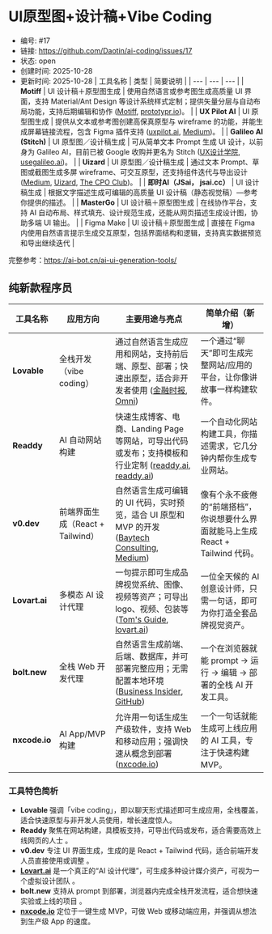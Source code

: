 # UI原型图+设计稿+Vibe Coding

- 编号: #17
- 链接: https://github.com/Daotin/ai-coding/issues/17
- 状态: open
- 创建时间: 2025-10-28
- 更新时间: 2025-10-28
| 工具名称 | 类型 | 简要说明 |
| --- | --- | --- |
| **Motiff** | UI 设计稿＋原型图生成 | 使用自然语言或参考图生成高质量 UI 界面，支持 Material/Ant Design 等设计系统样式定制；提供矢量分层与自动布局功能，支持后期编辑和协作 ([Motiff](https://motiff.com/ai?utm_source=chatgpt.com), [prototypr.io](https://prototypr.io/toolbox/motiff-ai?utm_source=chatgpt.com))。 |
| **UX Pilot AI** | UI 原型图生成 | 提供从文本或参考图创建高保真原型与 wireframe 的功能，并能生成屏幕链接流程，包含 Figma 插件支持 ([uxpilot.ai](https://uxpilot.ai/?utm_source=chatgpt.com), [Medium](https://medium.com/%40xinranma/i-tested-4-ai-tools-to-generate-ui-from-the-same-prompt-0d2113736cce?utm_source=chatgpt.com))。 |
| **Galileo AI (Stitch)** | UI 原型图／设计稿生成 | 可从简单文本 Prompt 生成 UI 设计，以前身为 Galileo AI，目前已被 Google 收购并更名为 Stitch ([UX设计学院](https://www.uxdesigninstitute.com/blog/the-top-8-ai-tools-for-ux/?utm_source=chatgpt.com), [usegalileo.ai](https://www.usegalileo.ai/?utm_source=chatgpt.com))。 |
| **Uizard** | UI 原型图／设计稿生成 | 通过文本 Prompt、草图或截图生成多屏 wireframe、可交互原型，还支持组件迭代与导出设计 ([Medium](https://medium.com/future-ux/i-reviewed-6-ai-powered-ui-tools-in-60-minutes-c304bff79181?utm_source=chatgpt.com), [Uizard](https://uizard.io/?utm_source=chatgpt.com), [The CPO Club](https://cpoclub.com/tools/best-ux-ai-tools/?utm_source=chatgpt.com))。 |
| **即时AI（JSai， jsai.cc）** | UI 设计稿生成 | 根据文字描述生成可编辑的高质量 UI 设计稿（静态视觉稿）—参考你提供的描述。 |
| **MasterGo** | UI 设计稿＋原型图生成 | 在线协作平台，支持 AI 自动布局、样式填充、设计规范生成，还能从网页描述生成设计图，协助多端 UI 输出。 |
| Figma Make | UI 设计稿＋原型图生成 | 直接在 Figma 内使用自然语言提示生成交互原型，包括界面结构和逻辑，支持真实数据预览和导出继续迭代  |

完整参考：https://ai-bot.cn/ai-ui-generation-tools/


## 纯新款程序员

| 工具名称 | 应用方向 | 主要用途与亮点 | 简单介绍（新增） |
| --- | --- | --- | --- |
| **Lovable** | 全栈开发（vibe coding） | 通过自然语言生成应用和网站，支持前后端、原型、部署；快速出原型，适合非开发者使用 ([金融时报](https://www.ft.com/content/01bc8e7e-6c45-4348-b89f-00e091149531?utm_source=chatgpt.com), [Omni](https://omni.se/a/lwGx63?utm_source=chatgpt.com)) | 一个通过“聊天”即可生成完整网站/应用的平台，让你像讲故事一样构建软件。 |
| **Readdy** | AI 自动网站构建 | 快速生成博客、电商、Landing Page 等网站，可导出代码或发布；支持模板和行业定制 ([readdy.ai](https://www.readdy.ai/?utm_source=chatgpt.com), [readdy.ai](https://readdy.ai/website-templates?utm_source=chatgpt.com)) | 一个自动化网站构建工具，你描述需求，它几分钟内帮你生成专业网站。 |
| **v0.dev** | 前端界面生成（React + Tailwind） | 自然语言生成可编辑的 UI 代码，实时预览，适合 UI 原型和 MVP 的开发 ([Baytech Consulting](https://www.baytechconsulting.com/blog/ai-ui-generator-how-businesses-can-leverage-vercels-v0-dev?utm_source=chatgpt.com), [Medium](https://medium.com/%40svdoever/v0-dev-tip-1-start-playing-316c31883a77?utm_source=chatgpt.com)) | 像有个永不疲倦的“前端搭档”，你说想要什么界面就能马上生成 React + Tailwind 代码。 |
| **Lovart.ai** | 多模态 AI 设计代理 | 一句提示即可生成品牌视觉系统、图像、视频等资产；可导出 logo、视频、包装等 ([Tom's Guide](https://www.tomsguide.com/ai/with-one-prompt-i-built-an-entire-brand-kit-in-an-hour-using-lovart?utm_source=chatgpt.com), [lovart.ai](https://www.lovart.ai/?utm_source=chatgpt.com)) | 一位全天候的 AI 创意设计师，只需一句话，即可为你打造全套品牌视觉资产。 |
| **bolt.new** | 全栈 Web 开发代理 | 自然语言生成前端、后端、数据库，并可部署完整应用；无需配置本地环境 ([Business Insider](https://www.businessinsider.com/stackblitz-bolt-silicon-valley-hottest-ai-coding-startup-nearly-died-2025-5?utm_source=chatgpt.com), [GitHub](https://github.com/stackblitz/bolt.new?utm_source=chatgpt.com)) | 一个在浏览器就能 prompt → 运行 → 编辑 → 部署的全栈 AI 开发工具。 |
| **nxcode.io** | AI App/MVP 构建 | 允许用一句话生成生产级软件，支持 Web 和移动应用；强调快速从概念到部署 ([nxcode.io](https://nxcode.io/?utm_source=chatgpt.com)) | 一个一句话就能生成可上线应用的 AI 工具，专注于快速构建 MVP。 |

### 工具特色简析

- **Lovable** 强调「vibe coding」，即以聊天形式描述即可生成应用，全栈覆盖，适合快速原型与非开发人员使用，增长速度惊人。
- **Readdy** 聚焦在网站构建，具模板支持，可导出代码或发布，适合需要高效上线网页的人士 。
- **v0.dev** 专注 UI 界面生成，生成的是 React + Tailwind 代码，适合前端开发人员直接使用或调整 。
- [**Lovart.ai**](http://lovart.ai/) 是一个真正的“AI 设计代理”，可生成多种设计媒介资产，可视为一个虚拟设计团队 。
- **bolt.new** 支持从 prompt 到部署，浏览器内完成全栈开发流程，适合想快速实验或上线的项目 。
- [**nxcode.io**](http://nxcode.io/) 定位于一键生成 MVP，可做 Web 或移动端应用，并强调从想法到生产级 App 的速度。


